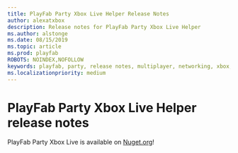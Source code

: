 ```yaml
---
title: PlayFab Party Xbox Live Helper Release Notes
author: alexatxbox
description: Release notes for PlayFab Party Xbox Live Helper
ms.author: alstonge
ms.date: 08/15/2019
ms.topic: article
ms.prod: playfab
ROBOTS: NOINDEX,NOFOLLOW
keywords: playfab, party, release notes, multiplayer, networking, xbox, xbl
ms.localizationpriority: medium
---
```


# PlayFab Party Xbox Live Helper release notes

PlayFab Party Xbox Live is available on [Nuget.org](https://www.nuget.org/profiles/PlayFab)!
